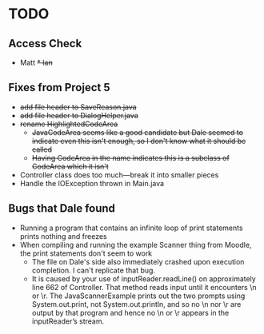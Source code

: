 # TODO

## Access Check
* Matt
~~* Ian~~

## Fixes from Project 5
* ~~add file header to SaveReason.java~~
* ~~add file header to DialogHelper.java~~
* ~~rename HighlightedCodeArea~~
  * ~~JavaCodeArea seems like a good candidate but Dale seemed to indicate even this isn't enough, so I don't know what it should be called~~
  * ~~Having CodeArea in the name indicates this is a subclass of CodeArea which it isn't~~
* Controller class does too much—break it into smaller pieces
* Handle the IOException thrown in Main.java

## Bugs that Dale found
* Running a program that contains an infinite loop of print statements prints nothing and freezes
* When compiling and running the example Scanner thing from Moodle, the print statements don't seem to work
  * The file on Dale's side also immediately crashed upon execution completion. I can't replicate that bug.
  * It is caused by your use of inputReader.readLine() on approximately line 662 of Controller.  That method reads input until it encounters \n or \r.  The JavaScannerExample prints out the two prompts using System.out.print, not System.out.println, and so no \n nor \r are output by that program and hence no \n or \r appears in the inputReader’s stream.